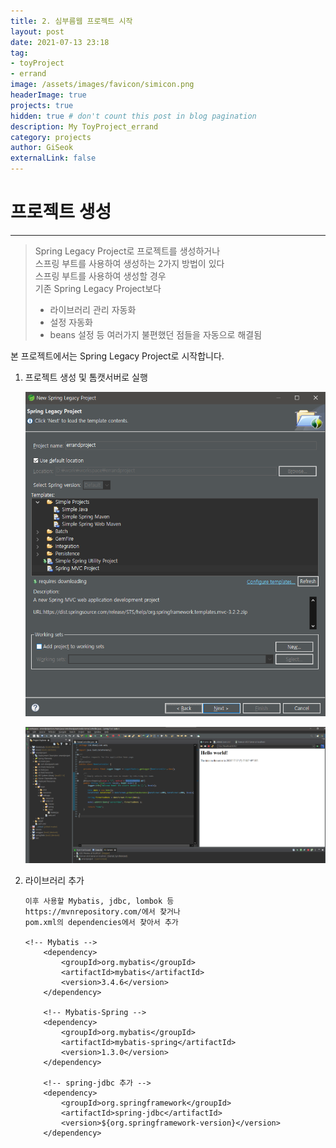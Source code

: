 ```yaml
---
title: 2. 심부름웹 프로젝트 시작
layout: post
date: 2021-07-13 23:18
tag:
- toyProject
- errand
image: /assets/images/favicon/simicon.png
headerImage: true
projects: true
hidden: true # don't count this post in blog pagination
description: My ToyProject_errand 
category: projects
author: GiSeok
externalLink: false
---
```


# 프로젝트 생성
---


>   Spring Legacy Project로 프로젝트를 생성하거나  
>   스프링 부트를 사용하여 생성하는 2가지 방법이 있다  
>   스프링 부트를 사용하여 생성할 경우   
>   기존 Spring Legacy Project보다  
>   - 라이브러리 관리 자동화  
>   - 설정 자동화  
>   - beans 설정 등 여러가지 불편했던 점들을 자동으로 해결됨

본 프로젝트에서는 Spring Legacy Project로 시작합니다.

1. 프로젝트 생성 및 톰캣서버로 실행

    ![프로젝트 생성 사진](../assets/images/프로젝트생성.png)

    ![완성](../assets/images/완성.png)

2. 라이브러리 추가

    ```
    이후 사용할 Mybatis, jdbc, lombok 등 
    https://mvnrepository.com/에서 찾거나 
    pom.xml의 dependencies에서 찾아서 추가

    <!-- Mybatis -->
		<dependency>
			<groupId>org.mybatis</groupId>
			<artifactId>mybatis</artifactId>
			<version>3.4.6</version>
		</dependency>
		
		<!-- Mybatis-Spring -->
		<dependency>
			<groupId>org.mybatis</groupId>
			<artifactId>mybatis-spring</artifactId>
			<version>1.3.0</version>
		</dependency>
		
		<!-- spring-jdbc 추가 -->
		<dependency>
			<groupId>org.springframework</groupId>
			<artifactId>spring-jdbc</artifactId>
			<version>${org.springframework-version}</version>
		</dependency>
    ```



